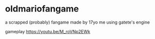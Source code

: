 # oldmariofangame
a scrapped (probably) fangame made by 17yo me using gatete's engine

gameplay
https://youtu.be/M_roVNp2EWk
